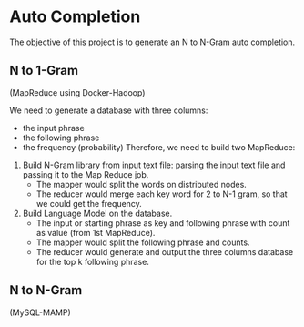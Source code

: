 # Auto Completion
The objective of this project is to generate an N to N-Gram auto completion.
## N to 1-Gram 
(MapReduce using Docker-Hadoop)

We need to generate a database with three columns: 
- the input phrase 
- the following phrase 
- the frequency (probability)
Therefore, we need to build two MapReduce:
1. Build N-Gram library from input text file: parsing the input text file and passing it to the Map Reduce job.  
   - The mapper would split the words on distributed nodes.
   - The reducer would merge each key word for 2 to N-1 gram, so that we could get the frequency.
2. Build Language Model on the database. 
   - The input or starting phrase as key and following phrase with count as value (from 1st MapReduce).
   - The mapper would split the following phrase and counts.
   - The reducer would generate and output the three columns database for the top k following phrase.
## N to N-Gram 
(MySQL-MAMP)

   
